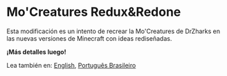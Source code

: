 # Mo'Creatures Redux&Redone

Esta modificación es un intento de recrear la Mo'Creatures de DrZharks en las nuevas versiones de Minecraft con ideas rediseñadas.

**¡Más detalles luego!**

Lea también en: [English](../README.md), [Português Brasileiro](./README.PT-BR.md)

